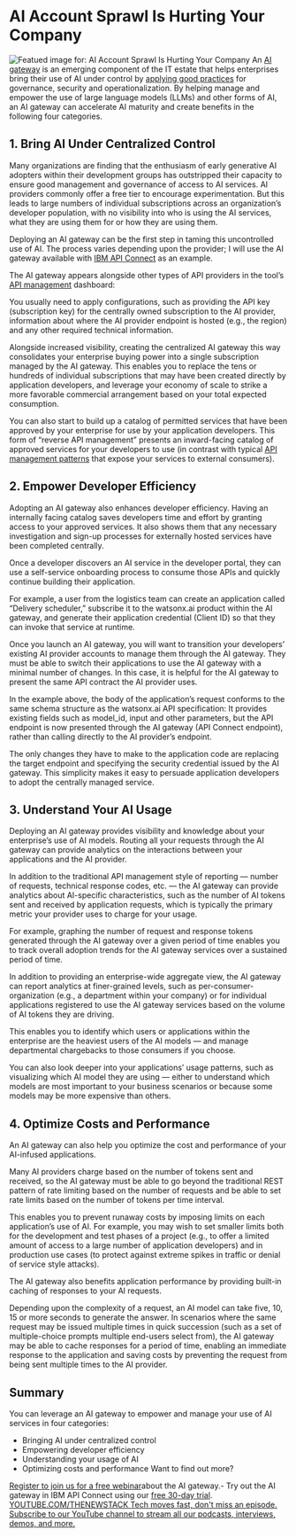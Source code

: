 # AI Account Sprawl Is Hurting Your Company
![Featued image for: AI Account Sprawl Is Hurting Your Company](https://cdn.thenewstack.io/media/2024/07/f830c01e-ai-sprawl-hurting-1024x576.jpg)
An [AI gateway](https://www.ibm.com/products/api-connect/ai-gateway) is an emerging component of the IT estate that helps enterprises bring their use of AI under control by [applying good practices](https://thenewstack.io/ai-gateways-transform-experimentation-into-scalable-production/) for governance, security and operationalization. By helping manage and empower the use of large language models (LLMs) and other forms of AI, an AI gateway can accelerate AI maturity and create benefits in the following four categories.

## 1. Bring AI Under Centralized Control
Many organizations are finding that the enthusiasm of early generative AI adopters within their development groups has outstripped their capacity to ensure good management and governance of access to AI services. AI providers commonly offer a free tier to encourage experimentation. But this leads to large numbers of individual subscriptions across an organization’s developer population, with no visibility into who is using the AI services, what they are using them for or how they are using them.

Deploying an AI gateway can be the first step in taming this uncontrolled use of AI. The process varies depending upon the provider; I will use the AI gateway available with [IBM API Connect](https://www.ibm.com/products/api-connect) as an example.

The AI gateway appears alongside other types of API providers in the tool’s [API management](https://thenewstack.io/custom-integrations-for-complex-scenarios-7-best-practices/) dashboard:

You usually need to apply configurations, such as providing the API key (subscription key) for the centrally owned subscription to the AI provider, information about where the AI provider endpoint is hosted (e.g., the region) and any other required technical information.

Alongside increased visibility, creating the centralized AI gateway this way consolidates your enterprise buying power into a single subscription managed by the AI gateway. This enables you to replace the tens or hundreds of individual subscriptions that may have been created directly by application developers, and leverage your economy of scale to strike a more favorable commercial arrangement based on your total expected consumption.

You can also start to build up a catalog of permitted services that have been approved by your enterprise for use by your application developers. This form of “reverse API management” presents an inward-facing catalog of approved services for your developers to use (in contrast with typical [API management patterns](https://thenewstack.io/the-5-worst-anti-patterns-in-api-management/) that expose your services to external consumers).

## 2. Empower Developer Efficiency
Adopting an AI gateway also enhances developer efficiency. Having an internally facing catalog saves developers time and effort by granting access to your approved services. It also shows them that any necessary investigation and sign-up processes for externally hosted services have been completed centrally.

Once a developer discovers an AI service in the developer portal, they can use a self-service onboarding process to consume those APIs and quickly continue building their application.

For example, a user from the logistics team can create an application called “Delivery scheduler,” subscribe it to the watsonx.ai product within the AI gateway, and generate their application credential (Client ID) so that they can invoke that service at runtime.

Once you launch an AI gateway, you will want to transition your developers’ existing AI provider accounts to manage them through the AI gateway. They must be able to switch their applications to use the AI gateway with a minimal number of changes. In this case, it is helpful for the AI gateway to present the same API contract the AI provider uses.

In the example above, the body of the application’s request conforms to the same schema structure as the watsonx.ai API specification: It provides existing fields such as model_id, input and other parameters, but the API endpoint is now presented through the AI gateway (API Connect endpoint), rather than calling directly to the AI provider’s endpoint.

The only changes they have to make to the application code are replacing the target endpoint and specifying the security credential issued by the AI gateway. This simplicity makes it easy to persuade application developers to adopt the centrally managed service.

## 3. Understand Your AI Usage
Deploying an AI gateway provides visibility and knowledge about your enterprise’s use of AI models. Routing all your requests through the AI gateway can provide analytics on the interactions between your applications and the AI provider.

In addition to the traditional API management style of reporting — number of requests, technical response codes, etc. — the AI gateway can provide analytics about AI-specific characteristics, such as the number of AI tokens sent and received by application requests, which is typically the primary metric your provider uses to charge for your usage.

For example, graphing the number of request and response tokens generated through the AI gateway over a given period of time enables you to track overall adoption trends for the AI gateway services over a sustained period of time.

In addition to providing an enterprise-wide aggregate view, the AI gateway can report analytics at finer-grained levels, such as per-consumer-organization (e.g., a department within your company) or for individual applications registered to use the AI gateway services based on the volume of AI tokens they are driving.

This enables you to identify which users or applications within the enterprise are the heaviest users of the AI models — and manage departmental chargebacks to those consumers if you choose.

You can also look deeper into your applications’ usage patterns, such as visualizing which AI model they are using — either to understand which models are most important to your business scenarios or because some models may be more expensive than others.

## 4. Optimize Costs and Performance
An AI gateway can also help you optimize the cost and performance of your AI-infused applications.

Many AI providers charge based on the number of tokens sent and received, so the AI gateway must be able to go beyond the traditional REST pattern of rate limiting based on the number of requests and be able to set rate limits based on the number of tokens per time interval.

This enables you to prevent runaway costs by imposing limits on each application’s use of AI. For example, you may wish to set smaller limits both for the development and test phases of a project (e.g., to offer a limited amount of access to a large number of application developers) and in production use cases (to protect against extreme spikes in traffic or denial of service style attacks).

The AI gateway also benefits application performance by providing built-in caching of responses to your AI requests.

Depending upon the complexity of a request, an AI model can take five, 10, 15 or more seconds to generate the answer. In scenarios where the same request may be issued multiple times in quick succession (such as a set of multiple-choice prompts multiple end-users select from), the AI gateway may be able to cache responses for a period of time, enabling an immediate response to the application and saving costs by preventing the request from being sent multiple times to the AI provider.

## Summary
You can leverage an AI gateway to empower and manage your use of AI services in four categories:

- Bringing AI under centralized control
- Empowering developer efficiency
- Understanding your usage of AI
- Optimizing costs and performance
Want to find out more?

[Register to join us for a free webinar](https://www.ibm.com/account/reg/us-en/signup?utm_medium=Exinfluencer&utm_source=Ex%5B%E2%80%A6%5DPIWW&utm_term=30A3M&utm_id=APIC-Free-Trial-TNS&formid=urx-51621)about the AI gateway.- Try out the AI gateway in IBM API Connect using our
[free 30-day trial](https://ibm.webcasts.com/starthere.jsp?utm_medium=Exinfluencer&utm_source=Exinfluence%5B%E2%80%A6%5D&_ga=2.232920862.1673870635.1720026396-1836981186.1720026396).
[
YOUTUBE.COM/THENEWSTACK
Tech moves fast, don't miss an episode. Subscribe to our YouTube
channel to stream all our podcasts, interviews, demos, and more.
](https://youtube.com/thenewstack?sub_confirmation=1)